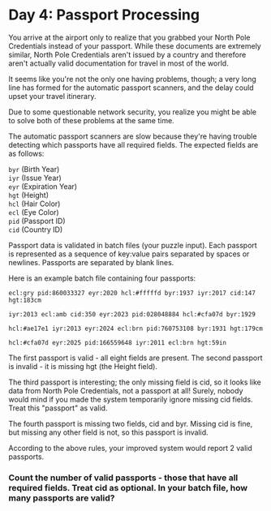 # Day 4: Passport Processing
You arrive at the airport only to realize that you grabbed your North Pole Credentials instead of your passport. While these documents are extremely similar, North Pole Credentials aren't issued by a country and therefore aren't actually valid documentation for travel in most of the world.

It seems like you're not the only one having problems, though; a very long line has formed for the automatic passport scanners, and the delay could upset your travel itinerary.

Due to some questionable network security, you realize you might be able to solve both of these problems at the same time.

The automatic passport scanners are slow because they're having trouble detecting which passports have all required fields. The expected fields are as follows:

`byr` (Birth Year)  
`iyr` (Issue Year)  
`eyr` (Expiration Year)  
`hgt` (Height)  
`hcl` (Hair Color)  
`ecl` (Eye Color)  
`pid` (Passport ID)  
`cid` (Country ID)  

Passport data is validated in batch files (your puzzle input). Each passport is represented as a sequence of key:value pairs separated by spaces or newlines. Passports are separated by blank lines.

Here is an example batch file containing four passports:

`ecl:gry pid:860033327 eyr:2020 hcl:#fffffd
byr:1937 iyr:2017 cid:147 hgt:183cm`

`iyr:2013 ecl:amb cid:350 eyr:2023 pid:028048884
hcl:#cfa07d byr:1929`

`hcl:#ae17e1 iyr:2013
eyr:2024
ecl:brn pid:760753108 byr:1931
hgt:179cm`

`hcl:#cfa07d eyr:2025 pid:166559648
iyr:2011 ecl:brn hgt:59in`

The first passport is valid - all eight fields are present. The second passport is invalid - it is missing hgt (the Height field).

The third passport is interesting; the only missing field is cid, so it looks like data from North Pole Credentials, not a passport at all! Surely, nobody would mind if you made the system temporarily ignore missing cid fields. Treat this "passport" as valid.

The fourth passport is missing two fields, cid and byr. Missing cid is fine, but missing any other field is not, so this passport is invalid.

According to the above rules, your improved system would report 2 valid passports.

### Count the number of valid passports - those that have all required fields. Treat cid as optional. In your batch file, how many passports are valid?

